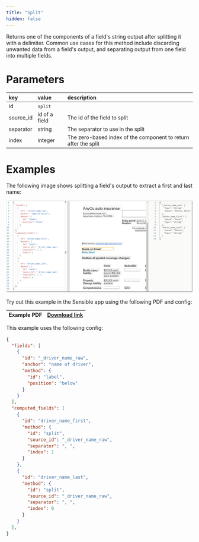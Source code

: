 ```yaml
---
title: "Split"
hidden: false
---
```

Returns one of the components of a field's string output after splitting it with a delimiter. Common use cases for this method include discarding unwanted data from a field's output, and separating output from one field into multiple fields.

Parameters
====
| key       | value         | description                                                  |
| :-------- | :------------ | :----------------------------------------------------------- |
| id        | `split`       |                                                              |
| source_id | id of a field | The id of the field to split                                 |
| separator | string        | The separator to use in the split                            |
| index     | integer       | The zero-based index of the component to return after the split |

Examples
====

The following image shows splitting a field's output to extract a first and last name:

![Click to enlarge](https://raw.githubusercontent.com/sensible-hq/sensible-docs/main/readme-sync/assets/v0/images/final/split_example.png)


Try out this example in the Sensible app using the following PDF and config:

| Example PDF | [Download link](https://raw.githubusercontent.com/sensible-hq/sensible-docs/main/readme-sync/assets/v0/pdfs/split_example.pdf) |
| --------------------- | ------------------------------------------------------------ |

This example uses the following config:

```json
{
  "fields": [
    {
      "id": "_driver_name_raw",
      "anchor": "name of driver",
      "method": {
        "id": "label",
        "position": "below"
      }
    }
  ],
  "computed_fields": [
    {
      "id": "driver_name_first",
      "method": {
        "id": "split",
        "source_id": "_driver_name_raw",
        "separator": ", ",
        "index": 1
      }
    },
    {
      "id": "driver_name_last",
      "method": {
        "id": "split",
        "source_id": "_driver_name_raw",
        "separator": ", ",
        "index": 0
      }
    }
  ],
}
```
